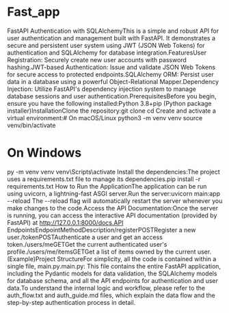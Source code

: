 # Fast_app
FastAPI Authentication with SQLAlchemyThis is a simple and robust API for user authentication and management built with FastAPI. It demonstrates a secure and persistent user system using JWT (JSON Web Tokens) for authentication and SQLAlchemy for database integration.FeaturesUser Registration: Securely create new user accounts with password hashing.JWT-based Authentication: Issue and validate JSON Web Tokens for secure access to protected endpoints.SQLAlchemy ORM: Persist user data in a database using a powerful Object-Relational Mapper.Dependency Injection: Utilize FastAPI's dependency injection system to manage database sessions and user authentication.PrerequisitesBefore you begin, ensure you have the following installed:Python 3.8+pip (Python package installer)InstallationClone the repository:git clone <your-repository-url>
cd <your-project-directory>
Create and activate a virtual environment:# On macOS/Linux
python3 -m venv venv
source venv/bin/activate

# On Windows
py -m venv venv
venv\Scripts\activate
Install the dependencies:The project uses a requirements.txt file to manage its dependencies.pip install -r requirements.txt
How to Run the ApplicationThe application can be run using uvicorn, a lightning-fast ASGI server.Run the server:uvicorn main:app --reload
The --reload flag will automatically restart the server whenever you make changes to the code.Access the API Documentation:Once the server is running, you can access the interactive API documentation (provided by FastAPI) at http://127.0.0.1:8000/docs.API EndpointsEndpointMethodDescription/registerPOSTRegister a new user./tokenPOSTAuthenticate a user and get an access token./users/meGETGet the current authenticated user's profile./users/me/itemsGETGet a list of items owned by the current user. (Example)Project StructureFor simplicity, all the code is contained within a single file, main.py.main.py: This file contains the entire FastAPI application, including the Pydantic models for data validation, the SQLAlchemy models for database schema, and all the API endpoints for authentication and user data.To understand the internal logic and workflow, please refer to the auth_flow.txt and auth_guide.md files, which explain the data flow and the step-by-step authentication process in detail.
